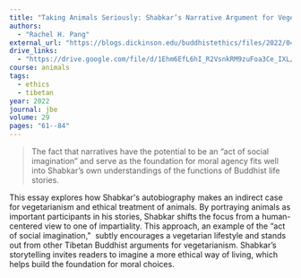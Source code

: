 ```yaml
---
title: "Taking Animals Seriously: Shabkar’s Narrative Argument for Vegetarianism and the Ethical Treatment of Animals"
authors:
  - "Rachel H. Pang"
external_url: "https://blogs.dickinson.edu/buddhistethics/files/2022/04/Pang_FD_2_22-formatted.pdf"
drive_links:
  - "https://drive.google.com/file/d/1Ehm6EfL6hI_R2VsnkRM9zuFoa3Ce_IXL/view?usp=sharing"
course: animals
tags:
  - ethics
  - tibetan
year: 2022
journal: jbe 
volume: 29
pages: "61--84"
---
```


> The fact that narratives have the potential to be an “act of social
imagination” and serve as the foundation for moral agency fits well into
Shabkar’s own understandings of the functions of Buddhist life stories. 

This essay explores how Shabkar's autobiography makes an indirect case for vegetarianism and ethical treatment of animals. By portraying animals as important participants in his stories, Shabkar shifts the focus from a human-centered view to one of impartiality. This approach, an example of the “act of social imagination,"  subtly encourages a vegetarian lifestyle and stands out from other Tibetan Buddhist arguments for vegetarianism. Shabkar’s storytelling invites readers to imagine a more ethical way of living, which helps build the foundation for moral choices.